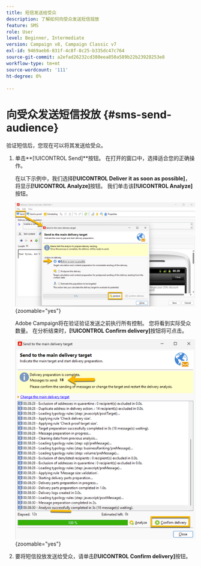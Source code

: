 ```yaml
---
title: 短信发送给受众
description: 了解如何向受众发送短信投放
feature: SMS
role: User
level: Beginner, Intermediate
version: Campaign v8, Campaign Classic v7
exl-id: 9469aeb6-831f-4c8f-8c25-b335dc47c764
source-git-commit: a2efad26232cd380eea850a589b22b23928253e8
workflow-type: tm+mt
source-wordcount: '111'
ht-degree: 0%

---
```


# 向受众发送短信投放 {#sms-send-audience}

验证短信后，您现在可以将其发送给受众。

1. 单击&#x200B;**[!UICONTROL Send]**按钮。
在打开的窗口中，选择适合您的正确操作。

   在以下示例中，我们选择&#x200B;**[!UICONTROL Deliver it as soon as possible]**，将显示&#x200B;**[!UICONTROL Analyze]**&#x200B;按钮。 我们单击该&#x200B;**[!UICONTROL Analyze]**&#x200B;按钮。

   ![](assets/send_action.png){zoomable="yes"}

   Adobe Campaign将在验证验证发送之前执行所有控制。 您将看到实际受众数量。 在分析结束时，**[!UICONTROL Confirm delivery]**&#x200B;按钮将可点击。

   ![](assets/send_analyze.png){zoomable="yes"}

1. 要将短信投放发送给受众，请单击&#x200B;**[!UICONTROL Confirm delivery]**&#x200B;按钮。
